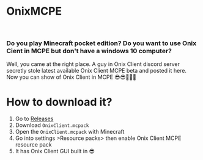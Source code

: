 # OnixMCPE<br><br>

### Do you play Minecraft pocket edition? Do you want to use Onix Cient in MCPE but don't have a windows 10 computer?<br>
Well, you came at the right place. A guy in Onix Client discord server secretly stole latest available Onix Client MCPE beta and posted it here.<br>
Now you can show of Onix Client in MCPE 😎😎🤯🤯🤯<br>
# How to download it?

1. Go to [Releases](https://github.com/NoobDevRohan/OnixMCPE/releases/latest)
2. Download `OnixClient.mcpack`
3. Open the `OnixClient.mcpack` with Minecraft
4. Go into settings >Resource packs> then enable Onix Client MCPE resource pack
5. It has Onix Client GUI built in 😎

